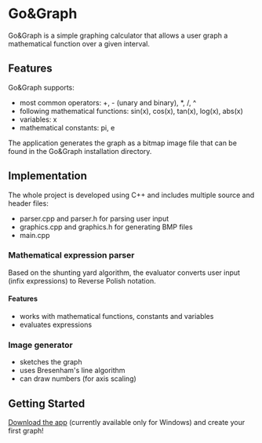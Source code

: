 # Go&Graph
Go&Graph is a simple graphing calculator that allows a user graph a mathematical function over a given interval.

## Features
Go&Graph supports:
* most common operators: +, - (unary and binary), *, /, ^
* following mathematical functions: sin(x), cos(x), tan(x), log(x), abs(x)
* variables: x
* mathematical constants: pi, e

The application generates the graph as a bitmap image file that can be found in the Go&Graph installation directory.

## Implementation
The whole project is developed using C++ and includes multiple source and header files:
* parser.cpp and parser.h for parsing user input
* graphics.cpp and graphics.h for generating BMP files
* main.cpp

### Mathematical expression parser
Based on the shunting yard algorithm, the evaluator converts user input (infix expressions) to Reverse Polish notation.
#### Features
* works with mathematical functions, constants and variables
* evaluates expressions

### Image generator
* sketches the graph
* uses Bresenham's line algorithm
* can draw numbers (for axis scaling)

## Getting Started
[Download the app](https://github.com/dkm5000/GoAndGraph/releases/tag/v1.0) (currently available only for Windows) and create your first graph!

